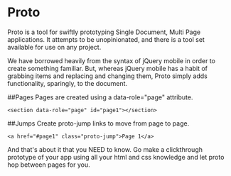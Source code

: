 # Proto

Proto is a tool for swiftly prototyping Single Document, Multi Page applications. It attempts to be unopinionated, and there is a tool set available for use on any project.

We have borrowed heavily from the syntax of jQuery mobile in order to create something familiar. But, whereas jQuery mobile has a habit of grabbing items and replacing and changing them, Proto simply adds functionality, sparingly, to the document.

##Pages
Pages are created using a data-role="page" attribute.

```
<section data-role="page" id="page1"></section>
```

##Jumps
Create proto-jump links to move from page to page.

```
<a href="#page1" class="proto-jump">Page 1</a>
```

And that's about it that you NEED to know. Go make a clickthrough prototype of your app using all your html and css knowledge and let proto hop between pages for you.